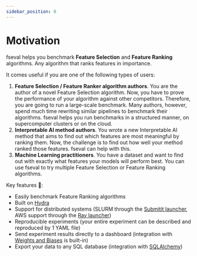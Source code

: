 ```yaml
---
sidebar_position: 0
---
```


# Motivation

fseval helps you benchmark **Feature Selection** and **Feature Ranking** algorithms. Any algorithm that ranks features in importance.

It comes useful if you are one of the following types of users:
1. **Feature Selection / Feature Ranker algorithm authors**. You are the author of a novel Feature Selection algorithm. Now, you have to prove the performance of your algorithm against other competitors. Therefore, you are going to run a large-scale benchmark. Many authors, however, spend much time rewriting similar pipelines to benchmark their algorithms. fseval helps you run benchmarks in a structured manner, on supercomputer clusters or on the cloud.
1. **Interpretable AI method authors**. You wrote a new Interpretable AI method that aims to find out which features are most meaningful by ranking them. Now, the challenge is to find out how well your method ranked those features. fseval can help with this.
1. **Machine Learning practitioners**. You have a dataset and want to find out with exactly what features your models will perform best. You can use fseval to try multiple Feature Selection or Feature Ranking algorithms.



Key features 🚀:
- Easily benchmark Feature Ranking algorithms
- Built on [Hydra](https://hydra.cc/)
- Support for distributed systems (SLURM through the [Submitit launcher](https://hydra.cc/docs/plugins/submitit_launcher), AWS support through the [Ray launcher](https://hydra.cc/docs/plugins/ray_launcher/))
- Reproducible experiments (your entire experiment can be described and reproduced by 1 YAML file)
- Send experiment results directly to a dashboard (integration with [Weights and Biases](https://wandb.ai/) is built-in)
- Export your data to any SQL database (integration with [SQLAlchemy](https://www.sqlalchemy.org/))